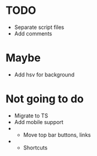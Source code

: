# TODO

- Separate script files
- Add comments

# Maybe

- Add hsv for background

# Not going to do

- Migrate to TS
- Add mobile support
- - Move top bar buttons, links
- - Shortcuts
